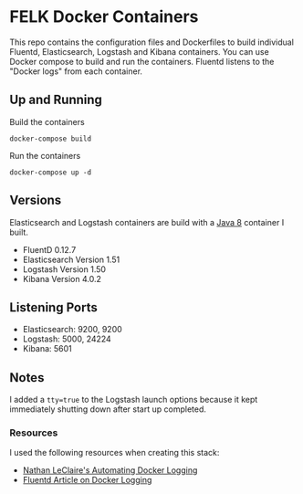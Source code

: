 # FELK Docker Containers
This repo contains the configuration files and Dockerfiles to build individual Fluentd, Elasticsearch, Logstash and Kibana containers. You can use Docker compose to build and run the containers. Fluentd listens to the "Docker logs" from each container.  

## Up and Running
Build the containers

    docker-compose build

Run the containers

    docker-compose up -d

## Versions
Elasticsearch and Logstash containers are build with a [Java 8](https://registry.hub.docker.com/u/jonbrouse/docker-java/dockerfile/) container I built.

 - FluentD 0.12.7
 - Elasticsearch Version 1.51
 - Logstash Version 1.50
 - Kibana Version 4.0.2

## Listening Ports 
 - Elasticsearch: 9200, 9200
 - Logstash: 5000, 24224
 - Kibana: 5601


## Notes
I added a `tty=true` to the Logstash launch options because it kept immediately shutting down after start up completed. 

### Resources

I used the following resources when creating this stack:
- [Nathan LeClaire's Automating Docker Logging](http://nathanleclaire.com/blog/2015/04/27/automating-docker-logging-elasticsearch-logstash-kibana-and-logspout/)
- [Fluentd Article on Docker Logging](http://www.fluentd.org/guides/recipes/docker-logging)
